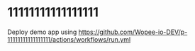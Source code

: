 # 11111111111111111
Deploy demo app using https://github.com/Wopee-io-DEV/p-11111111111111111/actions/workflows/run.yml
